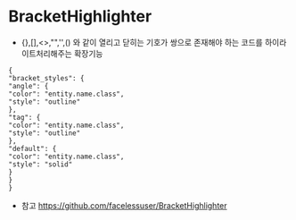 # BracketHighlighter
- {},[],<>,"",'',() 와 같이 열리고 닫히는 기호가 쌍으로 존재해야 하는 코드를 하이라이트처리해주는 확장기능
```
{
"bracket_styles": {
"angle": {
"color": "entity.name.class",
"style": "outline"
},
"tag": {
"color": "entity.name.class",
"style": "outline"
},
"default": {
"color": "entity.name.class",
"style": "solid"
}
}
}
```
- 참고 https://github.com/facelessuser/BracketHighlighter
